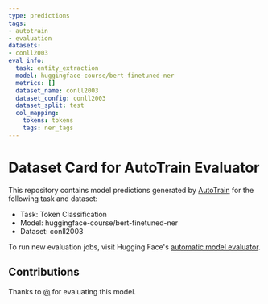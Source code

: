 ```yaml
---
type: predictions
tags:
- autotrain
- evaluation
datasets:
- conll2003
eval_info:
  task: entity_extraction
  model: huggingface-course/bert-finetuned-ner
  metrics: []
  dataset_name: conll2003
  dataset_config: conll2003
  dataset_split: test
  col_mapping:
    tokens: tokens
    tags: ner_tags
---
```

# Dataset Card for AutoTrain Evaluator

This repository contains model predictions generated by [AutoTrain](https://huggingface.co/autotrain) for the following task and dataset:

* Task: Token Classification
* Model: huggingface-course/bert-finetuned-ner
* Dataset: conll2003

To run new evaluation jobs, visit Hugging Face's [automatic model evaluator](https://huggingface.co/spaces/autoevaluate/model-evaluator).

## Contributions

Thanks to [@](https://huggingface.co/) for evaluating this model.